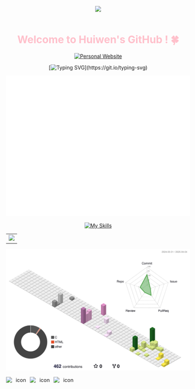 <div align="center">

  <!-- Knock Code Pictures -->
  <picture>
    <source media="(prefers-color-scheme: dark)" srcset="https://cdn.jsdelivr.net/gh/sun0225SUN/sun0225SUN/assets/images/coding.gif" />
    <source media="(prefers-color-scheme: light)" srcset="https://cdn.jsdelivr.net/gh/sun0225SUN/sun0225SUN/assets/images/icon.png" height="225px" />
    <img src="https://cdn.jsdelivr.net/gh/sun0225SUN/sun0225SUN/assets/images/coding.gif" />
  </picture>

  <!-- for beauty -->
  <div>&nbsp;</div>

<!-- Welcome words -->
<h1 style="color: #FFC0CB;">Welcome to Huiwen's GitHub ! 🍀</h1>

<!-- Little Logo -->
<div style="display: flex; flex-direction: column; align-items: center; gap: 15px;">
  <div style="display: flex; justify-content: center; gap: 10px;">
    <a href="http://huiwen-tan.github.io/">
      <img src="https://img.shields.io/badge/Personal-Website-FFC0CB?style=flat" alt="Personal Website">
    </a>
  </div>
</div>

<!-- World Peaceful words -->
[![Typing SVG](https://readme-typing-svg.demolab.com?font=Fira+Code&size=15&pause=1000&color=F7A1BA&multiline=true&width=435&lines=Good+morning%2C+and+in+case+I+don't+see+ya%2C;+good+afternoon%2C+good+evening%2C+and+good+night.)](https://git.io/typing-svg)

<!-- Stats Words -->
![Metrics](github-metrics.svg)

<!-- Skills Emoji -->
[![My Skills](https://skillicons.dev/icons?i=cpp,py,matlab,linux,latex,r,github,vscode,pycharm,anaconda,vim,git,bash,fortran&theme=dark&perline=7)](https://skillicons.dev)

<!-- GitHub Activity Graph GitHub -->
<table>
  <tr>
    <td>
      <picture>
        <source media="(prefers-color-scheme: dark)"  srcset="https://github-readme-activity-graph.vercel.app/graph?username=Huiwen-Tan&theme=high-contrast" />
        <source media="(prefers-color-scheme: light)" srcset="https://github-readme-activity-graph.vercel.app/graph?username=Huiwen-Tan" />
        <img src="https://github-readme-activity-graph.vercel.app/graph?username=Huiwen-Tan&theme=high-contrast" />
      </picture>
  </tr>
</table>

<!-- 3D Contribution -->
![GitHub 3D Contribution](https://github.com/Huiwen-Tan/Huiwen-Tan/blob/main/profile-3d-contrib/profile-south-season-animate.svg)

<!-- Dynamic Skills Logo -->
<div style="display: flex; align-items: flex-start;"><img src="https://techstack-generator.vercel.app/cpp-icon.svg" alt="icon" width="65" height="65" /><img src="https://techstack-generator.vercel.app/python-icon.svg" alt="icon" width="65" height="65" /><img src="https://techstack-generator.vercel.app/github-icon.svg" alt="icon" width="65" height="65" /></div>


<!---
- 👋 Hi, I’m @Huiwen-Tan
- 👀 I’m interested in ...
- 🌱 I’m currently learning ...
- 💞️ I’m looking to collaborate on ...
- 📫 How to reach me ...
- 😄 Pronouns: ...
- ⚡ Fun fact: ...
--->

<!---
Huiwen-Tan/Huiwen-Tan is a ✨ special ✨ repository because its `README.md` (this file) appears on your GitHub profile.
You can click the Preview link to take a look at your changes.
--->
